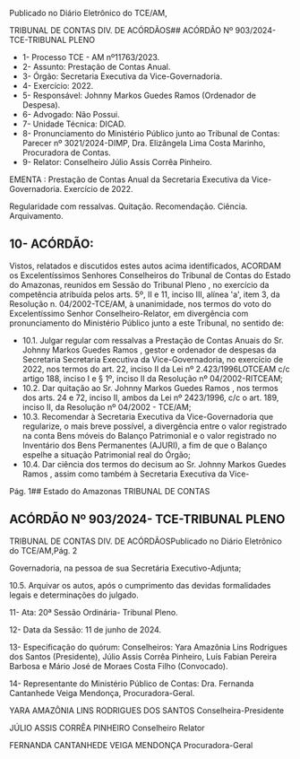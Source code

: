 Publicado  no  Diário  Eletrônico do TCE/AM,

TRIBUNAL DE CONTAS DIV. DE ACÓRDÃOS## ACÓRDÃO Nº 903/2024- TCE-TRIBUNAL PLENO

- 1- Processo TCE - AM nº11763/2023.
- 2- Assunto: Prestação de Contas Anual.
- 3- Órgão: Secretaria Executiva da Vice-Governadoria.
- 4- Exercício: 2022.
- 5- Responsável: Johnny Markos Guedes Ramos (Ordenador de Despesa).
- 6- Advogado: Não Possui.
- 7- Unidade Técnica: DICAD.
- 8- Pronunciamento  do  Ministério  Público  junto  ao  Tribunal  de  Contas: Parecer  nº 3021/2024-DIMP, Dra. Elizângela Lima Costa Marinho, Procuradora de Contas.
- 9- Relator: Conselheiro Júlio Assis Corrêa Pinheiro.

EMENTA : Prestação de Contas Anual da Secretaria Executiva da Vice-Governadoria. Exercício de 2022.

Regularidade com ressalvas. Quitação. Recomendação. Ciência. Arquivamento.

## 10-  ACÓRDÃO:

Vistos, relatados e discutidos estes autos acima identificados, ACORDAM os Excelentíssimos Senhores Conselheiros do Tribunal de Contas do Estado do Amazonas, reunidos em Sessão do Tribunal Pleno , no exercício da competência atribuída pelos arts. 5º, II e 11, inciso III, alínea 'a', item 3, da Resolução n. 04/2002-TCE/AM, à unanimidade, nos termos do voto do Excelentíssimo Senhor Conselheiro-Relator, em divergência com pronunciamento do Ministério Público junto a este Tribunal, no sentido de:

- 10.1. Julgar regular com ressalvas a Prestação de Contas Anuais do Sr. Johnny Markos Guedes Ramos , gestor e ordenador de despesas da Secretaria  Secretaria  Executiva  da  Vice-Governadoria,  no  exercício de  2022,  nos  termos  do  art.  22,  inciso  II  da  Lei  nº  2.423/1996LOTCEAM c/c artigo 188,  inciso  I  e  §  1º,  inciso  II  da  Resolução  nº 04/2002-RITCEAM;
- 10.2. Dar  quitação ao  Sr. Johnny Markos Guedes Ramos ,  nos  termos dos arts. 24 e 72, inciso II, ambos da Lei nº 2423/1996, c/c o art. 189, inciso II, da Resolução nº 04/2002 - TCE/AM;
- 10.3. Recomendar à Secretaria  Executiva da  Vice-Governadoria que regularize, o mais breve possível, a divergência entre o valor registrado  na  conta  Bens  móveis  do  Balanço  Patrimonial  e  o  valor registrado no Inventário dos Bens Permanentes (AJURI), a fim de que o Balanço espelhe a situação Patrimonial real do Órgão;
- 10.4. Dar  ciência dos termos do decisum ao Sr. Johnny Markos Guedes Ramos , assim como também à Secretaria Executiva da Vice-

Pág. 1## Estado do Amazonas TRIBUNAL DE CONTAS

## ACÓRDÃO Nº 903/2024- TCE-TRIBUNAL PLENO

TRIBUNAL DE CONTAS DIV. DE ACÓRDÃOSPublicado  no  Diário  Eletrônico do TCE/AM,Pág. 2

Governadoria, na pessoa de sua Secretária Executivo-Adjunta;

10.5. Arquivar os  autos,  após  o  cumprimento  das  devidas  formalidades legais e determinações do julgado.

11-  Ata: 20ª Sessão Ordinária- Tribunal Pleno.

12-  Data da Sessão: 11 de junho de 2024.

13-  Especificação  do  quórum: Conselheiros:  Yara  Amazônia  Lins  Rodrigues  dos Santos (Presidente), Júlio Assis Corrêa Pinheiro, Luís Fabian Pereira Barbosa e Mário José de Moraes Costa Filho (Convocado).

14-  Representante do Ministério Público de Contas: Dra. Fernanda Cantanhede Veiga Mendonça, Procuradora-Geral.

YARA AMAZÔNIA LINS RODRIGUES DOS SANTOS Conselheira-Presidente

JÚLIO ASSIS CORRÊA PINHEIRO Conselheiro Relator

FERNANDA CANTANHEDE VEIGA MENDONÇA Procuradora-Geral